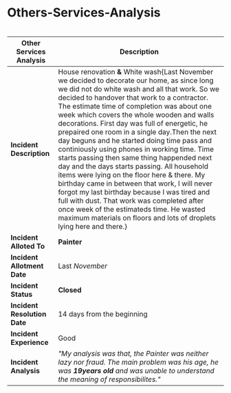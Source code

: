 # Others-Services-Analysis
#
**Other Services Analysis**|**Description**
---------------------------|----------------------------------
**Incident Description**	 | House renovation **&** White wash{Last November we decided to decorate our home, as since long we did not do white wash and all that work. So we decided to handover that work to a contractor. The estimate time of completion was about one week which covers the whole wooden and walls decorations. First day was full of energetic, he prepaired one room in a single day.Then the next day beguns and he started doing time pass and continiously using phones in working time. Time starts passing then same thing happended next day and the days starts passing. All household items were lying on the floor here & there. My birthday came in between that work, I will never forgot my last birthday because I was tired and full with dust. That work was completed after once week of the estimateds time. He wasted maximum materials on floors and lots of droplets lying here and there.}   
**Incident Alloted To**	    | **Painter**
**Incident Allotment Date** | Last *November*
**Incident Status**	        | **Closed**
**Incident Resolution Date**| 14 days from the beginning
**Incident Experience**	    | Good
**Incident Analysis**	      | *"My analysis was that, the Painter was neither lazy nor fraud. The main problem was his age, he was ***19years old*** and was unable to understand the meaning of responsibilites."*
#
